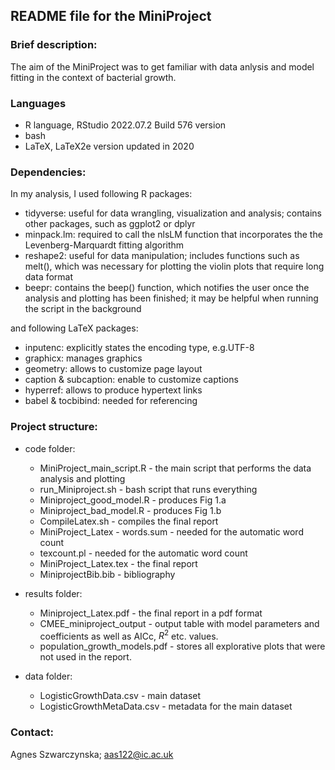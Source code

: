 ## README file for the MiniProject

### Brief description: 
The aim of the MiniProject was to get familiar with data anlysis and model fitting in the context of bacterial growth.

### Languages
- R language, RStudio 2022.07.2 Build 576 version
- bash
- LaTeX, LaTeX2e version updated in 2020

### Dependencies:
In my analysis, I used following R packages:

- tidyverse: useful for data wrangling, visualization and analysis; contains other packages, such as ggplot2 or dplyr
- minpack.lm: required to call the nlsLM function that incorporates the the Levenberg-Marquardt fitting algorithm
- reshape2: useful for data manipulation; includes functions such as melt(), which was necessary for plotting the violin plots that require long data format
- beepr: contains the beep() function, which notifies the user once the analysis and plotting has been finished; it may be helpful when running the script in the background

and following LaTeX packages:

- inputenc: explicitly states the encoding type, e.g.UTF-8
- graphicx: manages graphics
- geometry: allows to customize page layout
- caption & subcaption: enable to customize captions
- hyperref: allows to produce hypertext links
- babel & tocbibind: needed for referencing

### Project structure:
- code folder: 
  + MiniProject_main_script.R - the main script that performs the data analysis and plotting
  + run_Miniproject.sh - bash script that runs everything
  + Miniproject_good_model.R - produces Fig 1.a
  + Miniproject_bad_model.R - produces Fig 1.b
  + CompileLatex.sh - compiles the final report
  + MiniProject_Latex - words.sum - needed for the automatic word count
  + texcount.pl - needed for the automatic word count
  + MiniProject_Latex.tex - the final report
  + MiniprojectBib.bib - bibliography

- results folder: 
  + Miniproject_Latex.pdf - the final report in a pdf format
  + CMEE_miniproject_output - output table with model parameters and coefficients as well as AICc,  $R^{2}$ etc. values. 
  + population_growth_models.pdf - stores all explorative plots that were not used in the report.

- data folder: 
  + LogisticGrowthData.csv - main dataset
  + LogisticGrowthMetaData.csv - metadata for the main dataset

### Contact: 
Agnes Szwarczynska; aas122@ic.ac.uk
